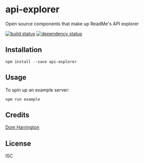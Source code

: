 # api-explorer

Open source components that make up ReadMe's API explorer

[![build status](https://secure.travis-ci.org/readme/api-explorer.svg)](http://travis-ci.org/readme/api-explorer)
[![dependency status](https://david-dm.org/readme/api-explorer.svg)](https://david-dm.org/readme/api-explorer)

## Installation

```
npm install --save api-explorer
```

## Usage

To spin up an example server:

```
npm run example
```

## Credits
[Dom Harrington](https://github.com/readme/)

## License

ISC
